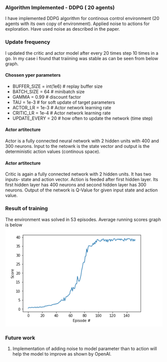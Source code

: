 [image2]: https://github.com/abhismatrix1/Continous-control/blob/master/training_graph.png "training graph"

### Algorithm Implemented - DDPG ( 20 agents)
I have implemented DDPG algorithm for continous control environment (20 agents with its own copy of environment). Applied noise to actions for exploration. Have used noise as described in the paper. 

### Update frequency
I updated the critic and actor model after every 20 times step 10 times in a go. In my case i found that traiining was stable as can be seen from below graph.

#### Chossen yper parameters
- BUFFER_SIZE = int(1e6)  # replay buffer size
- BATCH_SIZE = 64         # minibatch size
- GAMMA = 0.99            # discount factor
- TAU = 1e-3              # for soft update of target parameters
- ACTOR_LR = 1e-3         # Actor network learning rate 
- CRITIC_LR = 1e-4        # Actor network learning rate
- UPDATE_EVERY = 20       # how often to update the network (time step)


#### Actor artitecture 
Actor is a fully connected neural network with 2 hidden units with 400 and 300 neurons. Input to the netowrk is the state vector and output is the deterministic action values (continous space).


#### Actor artitecture 
Critic is again a fully connected network with 2 hidden units. It has two inputs- state and action vector. Action is feeded after first hidden layer. Its first hidden layer has 400 neurons and second hidden layer has 300 neurons. Output of the network is Q-Value for given input state and action value.

### Result of training
The environment was solved in 53 episodes. Average running scores graph is below
![Training Graph][image2]

### Future work

1. Implementation of adding noise to model parameter than to action will help the model to improve as shown by OpenAI.
